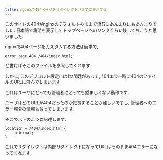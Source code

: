 ```yaml
---
title: nginxで404ページをリダイレクトさせずに表示する
---
```


このサイトの404がnginxのデフォルトのままで流石にあんまりにもあんまりでした.
日本語で説明を表示してトップページへのリンクぐらい残しておこうと思いました.

nginxで404ページをカスタムする方法は簡単で,

~~~nginx
error_page 404 /404/index.html;
~~~

と書けばそこのファイルを参照してくれます.

しかし,
このデフォルト設定には1つ問題があって,
404エラー時に404のファイルのURLに飛んでしまいます.

これはユーザにとっても管理者にとっても望ましくない動作です.

ユーザはどのURLが404だったのか把握することが難しいですし,
管理者へのエラー報告の情報も減ってしまいます.

そこで以下のように記述します.

~~~nginx
location = /404/index.html {
    internal;
}
~~~

これでリダイレクトは内部リダイレクトになってURLはそのまま404エラーになってくれます.
